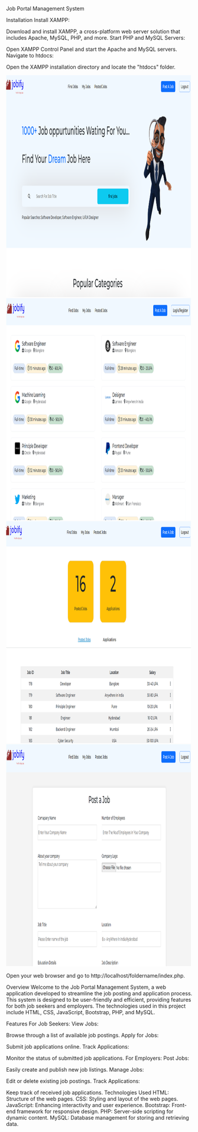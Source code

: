 Job Portal Management System

Installation Install XAMPP:

Download and install XAMPP, a cross-platform web server solution that includes Apache, MySQL, PHP, and more.
Start PHP and MySQL Servers:

Open XAMPP Control Panel and start the Apache and MySQL servers.
Navigate to htdocs:

Open the XAMPP installation directory and locate the "htdocs" folder.

<img src="./otherimages/image1.png"  width="500" height="600">
<img src="./otherimages/image2.png"  width="500" height="600">
<img src="./otherimages/image3.png"  width="500" height="600">
<img src="./otherimages/image4.png"  width="500" height="600">

Open your web browser and go to http://localhost/foldername/index.php.


Overview
Welcome to the Job Portal Management System, a web application developed to streamline the job posting and application process. This system is designed to be user-friendly and efficient, providing features for both job seekers and employers. The technologies used in this project include HTML, CSS, JavaScript, Bootstrap, PHP, and MySQL.

Features
For Job Seekers:
View Jobs:

Browse through a list of available job postings.
Apply for Jobs:

Submit job applications online.
Track Applications:

Monitor the status of submitted job applications.
For Employers:
Post Jobs:

Easily create and publish new job listings.
Manage Jobs:

Edit or delete existing job postings.
Track Applications:

Keep track of received job applications.
Technologies Used
HTML: Structure of the web pages.
CSS: Styling and layout of the web pages.
JavaScript: Enhancing interactivity and user experience.
Bootstrap: Front-end framework for responsive design.
PHP: Server-side scripting for dynamic content.
MySQL: Database management for storing and retrieving data.